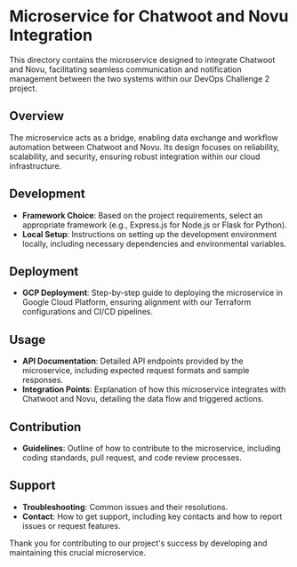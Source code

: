 # Microservice for Chatwoot and Novu Integration

This directory contains the microservice designed to integrate Chatwoot and Novu, facilitating seamless communication and notification management between the two systems within our DevOps Challenge 2 project.

## Overview

The microservice acts as a bridge, enabling data exchange and workflow automation between Chatwoot and Novu. Its design focuses on reliability, scalability, and security, ensuring robust integration within our cloud infrastructure.

## Development

- **Framework Choice**: Based on the project requirements, select an appropriate framework (e.g., Express.js for Node.js or Flask for Python).
- **Local Setup**: Instructions on setting up the development environment locally, including necessary dependencies and environmental variables.

## Deployment

- **GCP Deployment**: Step-by-step guide to deploying the microservice in Google Cloud Platform, ensuring alignment with our Terraform configurations and CI/CD pipelines.

## Usage

- **API Documentation**: Detailed API endpoints provided by the microservice, including expected request formats and sample responses.
- **Integration Points**: Explanation of how this microservice integrates with Chatwoot and Novu, detailing the data flow and triggered actions.

## Contribution

- **Guidelines**: Outline of how to contribute to the microservice, including coding standards, pull request, and code review processes.

## Support

- **Troubleshooting**: Common issues and their resolutions.
- **Contact**: How to get support, including key contacts and how to report issues or request features.

Thank you for contributing to our project's success by developing and maintaining this crucial microservice.
